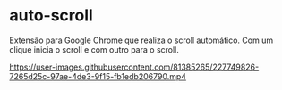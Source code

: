 # auto-scroll
Extensão para Google Chrome que realiza o scroll automático. Com um clique inicia o scroll e com outro para o scroll. 

https://user-images.githubusercontent.com/81385265/227749826-7265d25c-97ae-4de3-9f15-fb1edb206790.mp4
